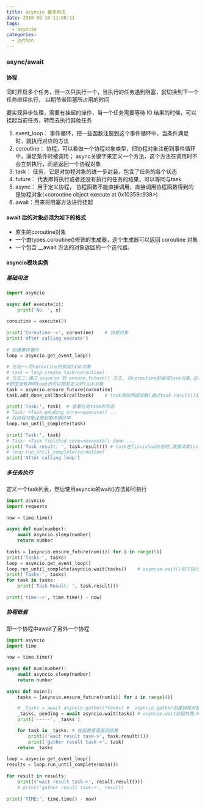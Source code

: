 ```yaml
---
title: asyncio 基本用法
date: 2018-08-10 11:58:11
tags:
  - asyncio
categories:
  - python
---
```

### async/await
#### 协程
同时开启多个任务，但一次只执行一个，当执行的任务遇到阻塞，就切换到下一个任务继续执行，
以期节省阻塞所占用的时间

要实现异步处理，需要有挂起的操作，当一个任务需要等待 IO 结果的时候，可以挂起当前任务，转而去执行其他任务

1. event_loop： 事件循环，把一些函数注册到这个事件循环中，当条件满足时，就执行对应的方法
2. coroutine： 协程，可以看做一个协程对象类型，把协程对象注册到事件循环中，满足条件时被调用； async关键字来定义一个方法，这个方法在调用时不会立刻执行，而是返回一个协程对象
3. task： 任务，它是对协程对象的进一步封装，包含了任务的各个状态
4. future： 代表即将执行或者还没有执行的任务的结果，可以等同与task
5. async： 用于定义协程， 协程函数不能直接调用，直接调用协程函数得到的是协程对象(<coroutine object execute at 0x10359c938>)
6. await：用来将阻塞方法进行挂起

#### await 后的对象必须为如下的格式
- 原生的coroutine对象
- 一个由types.coroutine()修饰的生成器，这个生成器可以返回 coroutine 对象
- 一个包含 __await 方法的对象返回的一个迭代器。


#### asyncio模块实例
##### 基础用法
```python
import asyncio
 
async def execute(x):
    print('No. ', x)
 
coroutine = execute(2)
 
print('Coroutine-->', coroutine)    # 协程对象
print('After calling execute')
 
# 创建事件循环
loop = asyncio.get_event_loop()
 
# 方法一:将coroutine封装成task对象
# task = loop.create_task(coroutine)
# 方法二:通过 asyncio 的 ensure_future() 方法, 将coroutine封装成task对象,这样可以不借助于loop来定义,
#即使没有声明loop也可以提前定义好task对象
task = asyncio.ensure_future(coroutine)
task.add_done_callback(callback)    # task添加回调函数(通过task.result()获取返回值)
 
print('Task:', task)  # 查看任务task的状态
# Task: <Task pending coro=<execute() ...
# 将协程对象注册到事件循环中
loop.run_until_complete(task)
 
print('Task:', task)
# Task: <Task finished coro=<execute() done ...
print('Task result: ', task.result()) # task在fiinished状态时,直接读取task的result方法，得到返回值
# loop.run_until_complete(coroutine)
print('After calling loop')

```
##### 多任务执行
定义一个task列表，然后使用asyncio的wait()方法即可执行
```python
import asyncio
import requests
 
now = time.time()
 
async def num(number):
    await asyncio.sleep(number)
    return number
 
tasks = [asyncio.ensure_future(num(i)) for i in range(5)]
print('Tasks-', tasks)
loop = asyncio.get_event_loop()
loop.run_until_complete(asyncio.wait(tasks))    # asyncio.wait()用于执行tasks
print('Tasks-', tasks)
for task in tasks:
    print('Task Result: ', task.result())
 
print('time-->', time.time() - now)
```
##### 协程嵌套
即一个协程中await了另外一个协程
```python
import asyncio
import time
 
now = time.time()
 
async def num(number):
    await asyncio.sleep(number)
    return number
 
async def main():
    tasks = [asyncio.ensure_future(num(i)) for i in range(4)]

    # _tasks = await asyncio.gather(*tasks) #  asyncio.gather创建协程对象,await的返回值就是协程运行的结果
    _tasks, pending = await asyncio.wait(tasks) # asyncio.wait挂起协程,Returns two sets of Future: (done, pending).
    print('-----', _tasks )

    for task in _tasks: # 在函数里面返回结果
        print(('wait result task->', task.result()))
        print('gather result task->', task)
    return _tasks
 
loop = asyncio.get_event_loop()
results = loop.run_until_complete(main())
 
for result in results:
    print(('wait result task->', result.result()))
    # print('gather result task->', result)
 
print('TIME:', time.time() - now)
```












